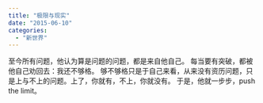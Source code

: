 ```yaml
---
title: "极限与现实"
date: "2015-06-10"
categories: 
  - "新世界"
---
```


至今所有问题，他认为算是问题的问题，都是来自他自己。 每当要有突破，都被他自己劝回去：我还不够格。 够不够格只是于自己来看，从来没有资历问题，只是上与不上的问题。上了，你就有，不上，你就没有。 于是，他就一步步，push the limit。
